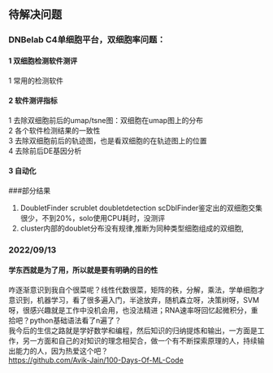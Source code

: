 ## 待解决问题
### DNBelab C4单细胞平台，双细胞率问题：
#### 1 双细胞检测软件测评
1 常用的检测软件<br>
#### 2 软件测评指标
1 去除双细胞前后的umap/tsne图：双细胞在umap图上的分布<br>
2 各个软件检测结果的一致性<br>
3 去除双细胞前后的轨迹图，也是看双细胞的在轨迹图上的位置<br>
4 去除前后DE基因分析<br>
#### 3 自动化

###部分结果
1. DoubletFinder scrublet doubletdetection scDblFinder鉴定出的双细胞交集很少，不到20%，solo使用CPU耗时，没测评
2. cluster内部的doublet分布没有规律,推断为同种类型细胞组成的双细胞, 


### 2022/09/13
#### 学东西就是为了用，所以就是要有明确的目的性
咋逐渐意识到我自个很菜呢？线性代数很菜，矩阵的秩，分解，乘法，学单细胞才意识到，机器学习，看了很多遍入门，半途放弃，随机森立呀，决策树呀，SVM呀，很感兴趣就是工作中没机会用，也没法精进；RNA速率呀回忆起微积分，重拾吧？python基础语法看了n遍了？<br>
我今后的生信之路就是学好数学和编程，然后知识的归纳提炼和输出，一方面是工作，另一方面和自己的对知识的理念相契合，做一个有不断探索原理的人，持续输出能力的人，因为热爱这个吧？<br>
https://github.com/Avik-Jain/100-Days-Of-ML-Code

